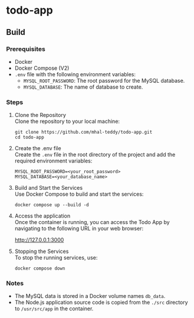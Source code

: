# todo-app
## Build
### Prerequisites
- Docker
- Docker Compose (V2)
- `.env` file with the following environment variables:
  - `MYSQL_ROOT_PASSWORD`: The root password for the MySQL database.
  - `MYSQL_DATABASE`: The name of database to create.

### Steps
1. Clone the Repository  
Clone the repository to your local machine:
    ```git
    git clone https://github.com/mhal-teddy/todo-app.git
    cd todo-app
    ```
2. Create the .env file  
    Create the `.env` file in the root directory of the project and add the required environment variables:
    ```
    MYSQL_ROOT_PASSWORD=<your_root_password>
    MYSQL_DATABASE=<your_database_name>
    ```
3. Build and Start the Services  
    Use Docker Compose to build and start the services:
    ```docker
    docker compose up --build -d
    ```
4. Access the application  
    Once the container is running, you can access the Todo App by navigating to the following URL in your web browser:

    http://127.0.0.1:3000

5. Stopping the Services  
    To stop the running services, use:
    ```docker
    docker compose down
    ```

### Notes
- The MySQL data is stored in a Docker volume names `db_data`.
- The Node.js application source code is copied from the `./src` directory to `/usr/src/app` in the container.
